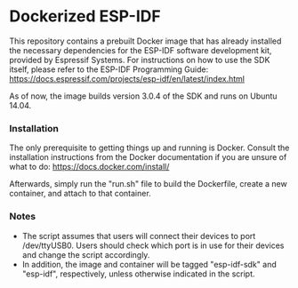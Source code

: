 # Dockerized ESP-IDF #

This repository contains a prebuilt Docker image that has already installed the necessary dependencies for the ESP-IDF software development kit, provided by Espressif Systems. For instructions on how to use the SDK itself, please refer to the ESP-IDF Programming Guide: https://docs.espressif.com/projects/esp-idf/en/latest/index.html

As of now, the image builds version 3.0.4 of the SDK and runs on Ubuntu 14.04.

### Installation ###

The only prerequisite to getting things up and running is Docker. Consult the installation instructions from the Docker documentation if you are unsure of what to do: https://docs.docker.com/install/

Afterwards, simply run the "run.sh" file to build the Dockerfile, create a new container, and attach to that container. 

### Notes ###

 - The script assumes that users will connect their devices to port /dev/ttyUSB0. Users should check which port is in use for their devices and change the script accordingly.
 - In addition, the image and container will be tagged "esp-idf-sdk" and "esp-idf", respectively, unless otherwise indicated in the script.
